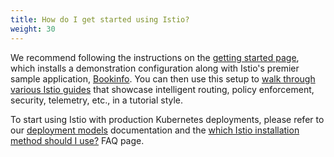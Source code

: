 ```yaml
---
title: How do I get started using Istio?
weight: 30
---
```


We recommend following the instructions on the [getting started page](/docs/setup/getting-started/),
which installs a demonstration configuration along with Istio's premier sample application,
[Bookinfo](/docs/examples/bookinfo/).
You can then use this setup to [walk through various Istio guides](/docs/setup/getting-started/#next-steps)
that showcase intelligent routing, policy enforcement, security, telemetry, etc., in a tutorial style.

To start using Istio with production Kubernetes deployments, please refer to our
[deployment models](/docs/ops/deployment/deployment-models/) documentation and the
[which Istio installation method should I use?](/faq/setup/#install-method-selection)
FAQ page.
